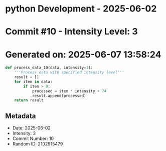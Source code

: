 ﻿# python Development - 2025-06-02
# Commit #10 - Intensity Level: 3
# Generated on: 2025-06-07 13:58:24
```python
def process_data_10(data, intensity=3):
    '''Process data with specified intensity level'''
    result = []
    for item in data:
        if item > 0:
            processed = item * intensity + 74
            result.append(processed)
    return result
```
## Metadata
- Date: 2025-06-02
- Intensity: 3
- Commit Number: 10
- Random ID: 2102915479
